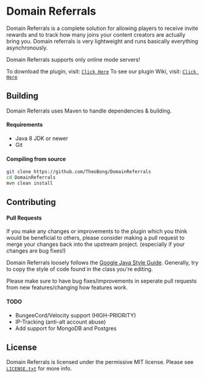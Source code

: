 # Domain Referrals
Domain Referrals is a complete solution for allowing players to receive invite rewards and to track how many joins your content creators are actually bring you. Domain referrals is very lightweight and runs basically everything asynchronously. 

Domain Referrals supports only online mode servers!

To download the plugin, visit: [`Click Here`](https://github.com/TheoBong/DomainReferrals/releases)
To see our plugin Wiki, visit: [`Click Here`](https://github.com/TheoBong/DomainReferrals/wiki)

## Building
Domain Referrals uses Maven to handle dependencies & building.

#### Requirements
* Java 8 JDK or newer
* Git

#### Compiling from source
```sh
git clone https://github.com/TheoBong/DomainReferrals
cd DomainReferrals
mvn clean install
```

## Contributing
#### Pull Requests
If you make any changes or improvements to the plugin which you think would be beneficial to others, please consider making a pull request to merge your changes back into the upstream project. (especially if your changes are bug fixes!)

Domain Referrals loosely follows the [Google Java Style Guide](https://google.github.io/styleguide/javaguide.html). Generally, try to copy the style of code found in the class you're editing. 

Please make sure to have bug fixes/improvements in seperate pull requests from new features/changing how features work.

#### TODO
* BungeeCord/Velocity support (HIGH-PRIORITY)
* IP-Tracking (anti-alt account abuse)
* Add support for MongoDB and Postgres

## License
Domain Referrals is licensed under the permissive MIT license. Please see [`LICENSE.txt`](https://github.com/TheoBong/DomainReferrals/blob/main/LICENSE) for more info.

